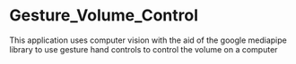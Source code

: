 # Gesture_Volume_Control
This application uses computer vision with the aid of the google mediapipe library to use gesture hand controls to control the volume on a computer
